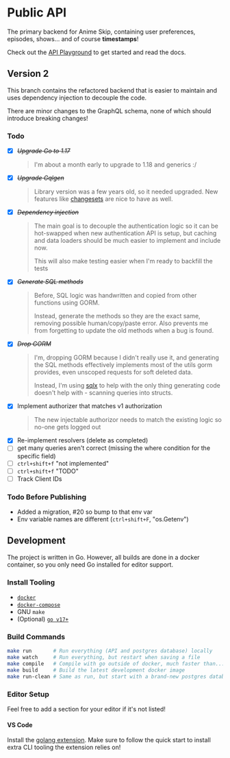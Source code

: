 # Public API

The primary backend for Anime Skip, containing user preferences, episodes, shows... and of course **timestamps**!

Check out the [API Playground](http://test.api.anime-skip.com/graphiql) to get started and read the docs.

## Version 2

This branch contains the refactored backend that is easier to maintain and uses dependency injection to decouple the code.

There are minor changes to the GraphQL schema, none of which should introduce breaking changes!

### Todo

- [x] ~~_Upgrade Go to 1.17_~~
  > I'm about a month early to upgrade to 1.18 and generics :/
- [x] ~~_Upgrade Gqlgen_~~
  > Library version was a few years old, so it needed upgraded. New features like [changesets](https://gqlgen.com/reference/changesets/) are nice to have as well.
- [x] ~~_Dependency injection_~~
  > The main goal is to decouple the authentication logic so it can be hot-swapped when new authentication API is setup, but caching and data loaders should be much easier to implement and include now.
  >
  > This will also make testing easier when I'm ready to backfill the tests
- [x] ~~_Generate SQL methods_~~
  > Before, SQL logic was handwritten and copied from other functions using GORM.
  >
  > Instead, generate the methods so they are the exact same, removing possible human/copy/paste error. Also prevents me from forgetting to update the old methods when a bug is found.
- [x] ~~_Drop GORM_~~
  > I'm, dropping GORM because I didn't really use it, and generating the SQL methods effectively implements most of the utils gorm provides, even unscoped requests for soft deleted data.
  >
  > Instead, I'm using [sqlx](http://jmoiron.github.io/sqlx/) to help with the only thing generating code doesn't help with - scanning queries into structs.
- [x] Implement authorizer that matches v1 authorization
  > The new injectable authorizor needs to match the existing logic so no-one gets logged out
- [x] Re-implement resolvers (delete as completed)
- [ ] get many queries aren't correct (missing the where condition for the specific field)
- [ ] `ctrl+shift+f` "not implemented"
- [ ] `ctrl+shift+f` "TODO"
- [ ] Track Client IDs

### Todo Before Publishing

- Added a migration, #20 so bump to that env var
- Env variable names are different (`ctrl+shift+F`, "os.Getenv")

## Development

The project is written in Go. However, all builds are done in a docker container, so you only need Go installed for editor support.

### Install Tooling

- [`docker`](https://docs.docker.com/get-docker/)
- [`docker-compose`](https://docs.docker.com/compose/install/)
- GNU `make`
- (Optional) [`go v17+`](https://golang.org/doc/install#download)

### Build Commands

```bash
make run       # Run everything (API and postgres database) locally
make watch     # Run everything, but restart when saving a file
make compile   # Compile with go outside of docker, much faster than...
make build     # Build the latest development docker image
make run-clean # Same as run, but start with a brand-new postgres database
```

### Editor Setup

Feel free to add a section for your editor if it's not listed!

#### VS Code

Install the [golang extension](https://marketplace.visualstudio.com/items?itemName=golang.go). Make sure to follow the quick start to install extra CLI tooling the extension relies on!
